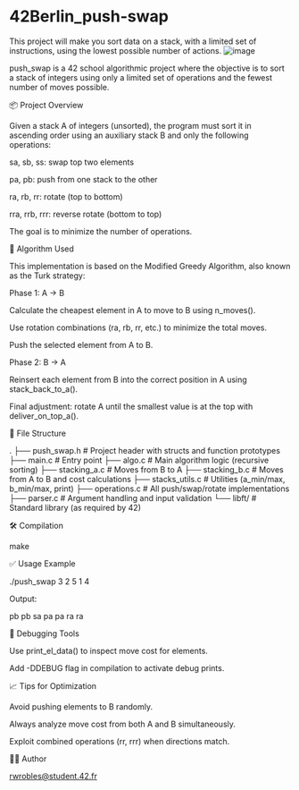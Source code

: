 # 42Berlin_push-swap
This project will make you sort data on a stack, with a limited set of instructions, using the lowest possible number of actions. 
![image](https://github.com/user-attachments/assets/062be69c-fed2-49fe-8bb0-aaeafae262b5)

push_swap is a 42 school algorithmic project where the objective is to sort a stack of integers using only a limited set of operations and the fewest number of moves possible.

📦 Project Overview

Given a stack A of integers (unsorted), the program must sort it in ascending order using an auxiliary stack B and only the following operations:

sa, sb, ss: swap top two elements

pa, pb: push from one stack to the other

ra, rb, rr: rotate (top to bottom)

rra, rrb, rrr: reverse rotate (bottom to top)

The goal is to minimize the number of operations.

🧠 Algorithm Used

This implementation is based on the Modified Greedy Algorithm, also known as the Turk strategy:

Phase 1: A → B

Calculate the cheapest element in A to move to B using n_moves().

Use rotation combinations (ra, rb, rr, etc.) to minimize the total moves.

Push the selected element from A to B.

Phase 2: B → A

Reinsert each element from B into the correct position in A using stack_back_to_a().

Final adjustment: rotate A until the smallest value is at the top with deliver_on_top_a().

🧩 File Structure

.
├── push_swap.h           # Project header with structs and function prototypes
├── main.c                # Entry point
├── algo.c                # Main algorithm logic (recursive sorting)
├── stacking_a.c          # Moves from B to A
├── stacking_b.c          # Moves from A to B and cost calculations
├── stacks_utils.c        # Utilities (a_min/max, b_min/max, print)
├── operations.c          # All push/swap/rotate implementations
├── parser.c              # Argument handling and input validation
└── libft/                # Standard library (as required by 42)

🛠 Compilation

make

✅ Usage Example

./push_swap 3 2 5 1 4

Output:

pb
pb
sa
pa
pa
ra
ra

🧪 Debugging Tools

Use print_el_data() to inspect move cost for elements.

Add -DDEBUG flag in compilation to activate debug prints.

📈 Tips for Optimization

Avoid pushing elements to B randomly.

Always analyze move cost from both A and B simultaneously.

Exploit combined operations (rr, rrr) when directions match.

👨‍💻 Author

rwrobles@student.42.fr
